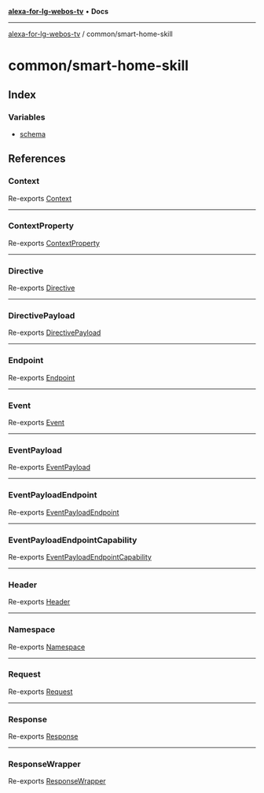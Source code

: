 [**alexa-for-lg-webos-tv**](../../README.md) • **Docs**

***

[alexa-for-lg-webos-tv](../../modules.md) / common/smart-home-skill

# common/smart-home-skill

## Index

### Variables

- [schema](variables/schema.md)

## References

### Context

Re-exports [Context](response/interfaces/Context.md)

***

### ContextProperty

Re-exports [ContextProperty](response/interfaces/ContextProperty.md)

***

### Directive

Re-exports [Directive](request/interfaces/Directive.md)

***

### DirectivePayload

Re-exports [DirectivePayload](request/interfaces/DirectivePayload.md)

***

### Endpoint

Re-exports [Endpoint](common/interfaces/Endpoint.md)

***

### Event

Re-exports [Event](response/interfaces/Event.md)

***

### EventPayload

Re-exports [EventPayload](response/interfaces/EventPayload.md)

***

### EventPayloadEndpoint

Re-exports [EventPayloadEndpoint](response/interfaces/EventPayloadEndpoint.md)

***

### EventPayloadEndpointCapability

Re-exports [EventPayloadEndpointCapability](response/interfaces/EventPayloadEndpointCapability.md)

***

### Header

Re-exports [Header](common/interfaces/Header.md)

***

### Namespace

Re-exports [Namespace](common/type-aliases/Namespace.md)

***

### Request

Re-exports [Request](request/classes/Request.md)

***

### Response

Re-exports [Response](response/classes/Response.md)

***

### ResponseWrapper

Re-exports [ResponseWrapper](response-wrapper/classes/ResponseWrapper.md)

